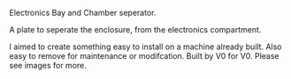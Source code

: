 Electronics Bay and Chamber seperator.

A plate to seperate the enclosure, from the electronics compartment.

I aimed to create something easy to install on a machine already built. Also easy to remove for maintenance or modifcation.
Built by V0 for V0. Please see images for more.
